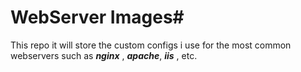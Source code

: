 # WebServer Images#

This repo it will store the custom configs i use for the most common webservers
such as ***nginx*** , ***apache***, ***iis*** , etc.